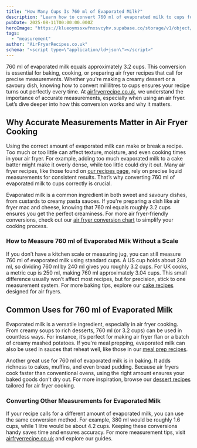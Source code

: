 ```yaml
---
title: "How Many Cups Is 760 ml of Evaporated Milk?"
description: "Learn how to convert 760 ml of evaporated milk to cups for perfect baking and cooking every time. Includes air fryer-friendly tips!"
pubDate: 2025-08-11T00:00:00.000Z
heroImage: "https://klueoymssxwfnxsvcyhv.supabase.co/storage/v1/object/public/md/how-many-cups-is-760-ml-of-evaporated-milk-14be8ebf.webp"
tags:
  - "measurement"
author: "AirFryerRecipes.co.uk"
schema: "<script type=\"application/ld+json\"></script>"
---
```


<p>760 ml of evaporated milk equals approximately 3.2 cups. This conversion is essential for baking, cooking, or preparing air fryer recipes that call for precise measurements. Whether you're making a creamy dessert or a savoury dish, knowing how to convert millilitres to cups ensures your recipe turns out perfectly every time. At <a href=https://www.airfryerrecipe.co.uk>airfryerrecipe.co.uk</a>, we understand the importance of accurate measurements, especially when using an air fryer. Let’s dive deeper into how this conversion works and why it matters.</p>  

<h2>Why Accurate Measurements Matter in Air Fryer Cooking</h2>  
<p>Using the correct amount of evaporated milk can make or break a recipe. Too much or too little can affect texture, moisture, and even cooking times in your air fryer. For example, adding too much evaporated milk to a cake batter might make it overly dense, while too little could dry it out. Many air fryer recipes, like those found on <a href=https://www.airfryerrecipe.co.uk/recipes>our recipes page</a>, rely on precise liquid measurements for consistent results. That’s why converting 760 ml of evaporated milk to cups correctly is crucial.</p>  

<p>Evaporated milk is a common ingredient in both sweet and savoury dishes, from custards to creamy pasta sauces. If you're preparing a dish like air fryer mac and cheese, knowing that 760 ml equals roughly 3.2 cups ensures you get the perfect creaminess. For more air fryer-friendly conversions, check out our <a href=https://www.airfryerrecipe.co.uk/air-fryer-conversion-chart>air fryer conversion chart</a> to simplify your cooking process.</p>  

<h3>How to Measure 760 ml of Evaporated Milk Without a Scale</h3>  
<p>If you don’t have a kitchen scale or measuring jug, you can still measure 760 ml of evaporated milk using standard cups. A US cup holds about 240 ml, so dividing 760 ml by 240 ml gives you roughly 3.2 cups. For UK cooks, a metric cup is 250 ml, making 760 ml approximately 3.04 cups. This small difference usually won’t affect most recipes, but for precision, stick to one measurement system. For more baking tips, explore our <a href=https://www.airfryerrecipe.co.uk/recipe-category/cakes>cake recipes</a> designed for air fryers.</p>  

<h2>Common Uses for 760 ml of Evaporated Milk</h2>  
<p>Evaporated milk is a versatile ingredient, especially in air fryer cooking. From creamy soups to rich desserts, 760 ml (or 3.2 cups) can be used in countless ways. For instance, it’s perfect for making air fryer flan or a batch of creamy mashed potatoes. If you're meal prepping, evaporated milk can also be used in sauces that reheat well, like those in our <a href=https://www.airfryerrecipe.co.uk/recipe-category/meal-prep>meal prep recipes</a>.</p>  

<p>Another great use for 760 ml of evaporated milk is in baking. It adds richness to cakes, muffins, and even bread pudding. Because air fryers cook faster than conventional ovens, using the right amount ensures your baked goods don’t dry out. For more inspiration, browse our <a href=https://www.airfryerrecipe.co.uk/recipe-category/dessert>dessert recipes</a> tailored for air fryer cooking.</p>  

<h3>Converting Other Measurements for Evaporated Milk</h3>  
<p>If your recipe calls for a different amount of evaporated milk, you can use the same conversion method. For example, 380 ml would be roughly 1.6 cups, while 1 litre would be about 4.2 cups. Keeping these conversions handy saves time and ensures accuracy. For more measurement tips, visit <a href=https://www.airfryerrecipe.co.uk>airfryerrecipe.co.uk</a> and explore our guides.</p>